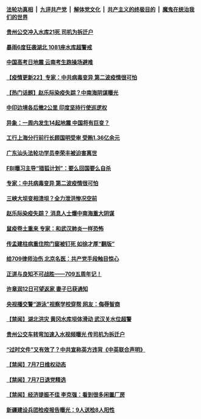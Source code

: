 

####  [法轮功真相](../../../../basic/blob/master/README.md?t=07082031) &nbsp;|&nbsp; [九评共产党](../../../../9ping.md/blob/master/README.md?t=07082031) &nbsp;|&nbsp; [解体党文化](../../../../jtdwh.md/blob/master/README.md?t=07082031)  &nbsp;|&nbsp; [共产主义的终极目的](../../../../gczydzjmd.md/blob/master/README.md?t=07082031) &nbsp;|&nbsp; [魔鬼在统治我们的世界](../../../../mgztzwmdsj.md/blob/master/README.md?t=07082031) 

#### [贵州公交冲入水库21死 司机为拆迁户](../pages/prog204/a102888839.md?t=07082031) 

#### [暴雨6度狂袭湖北 1081座水库超警戒](../pages/prog204/a102888836.md?t=07082031) 

#### [中国高考日地震 云南考生跑操场避难](../pages/prog204/a102888803.md?t=07082031) 

#### [【疫情更新22】专家：中共病毒变异 第二波疫情很可怕](../pages/prog204/a102886813.md?t=07082031) 

#### [【热门话题】赵乐际染疫失踪？中南海阴谋曝光](../pages/prog204/a102888799.md?t=07082031) 

#### [中印边境各后撤2公里 印度坚持行使巡逻权](../pages/prog204/a102888779.md?t=07082031) 

#### [异象：一周内发生14起地震 中国将有巨变？](../pages/prog204/a102888745.md?t=07082031) 

#### [工行上海分行前行长顾国明受审 受贿1.36亿余元](../pages/prog204/a102888751.md?t=07082031) 


#### [广东汕头法轮功学员李荣丰被迫害离世](../pages/prog204/a102888726.md?t=07082031) 


#### [FBI曝习主导“猎狐计划”：要么回国要么自杀](../pages/prog204/a102888646.md?t=07082031) 

#### [专家：中共病毒变异 第二波疫情很可怕](../pages/prog204/a102888638.md?t=07082031) 

#### [三峡大坝变相溃坝？全力泄洪惨况空前](../pages/prog204/a102888632.md?t=07082031) 

#### [赵乐际染疫失踪？ 消息人士爆中南海重大阴谋](../pages/prog204/a102888603.md?t=07082031) 

#### [鼠疫卷土重来 专家：和武汉肺炎一样恐怖](../pages/prog204/a102888580.md?t=07082031) 


#### [传孟建柱病重住院门窗被钉死 如徐才厚“翻版”](../pages/prog204/a102888511.md?t=07082031) 

#### [给709律师治伤 北京名医：共产党手段触目惊心](../pages/prog204/a102888462.md?t=07082031) 

#### [正道与良知不可战胜——709五周年记！](../pages/prog204/a102888434.md?t=07082031) 


#### [许章润12日可望返家 妻子已获通知](../pages/prog204/a102888178.md?t=07082031) 

#### [央视播交警“游泳”视察学校穿帮 网友：侮辱智商](../pages/prog204/a102888326.md?t=07082031) 

#### [【禁闻】湖北洪灾 黄冈水库坝体滑动 武汉关水位超警](../pages/prog204/a102888383.md?t=07082031) 

#### [贵州公交车转弯加速入水视频曝光 传司机为拆迁户](../pages/prog204/a102888192.md?t=07082031) 

#### [“过时文件”又有效了？中共宣称英方违背《中英联合声明》](../pages/prog204/a102888237.md?t=07082031) 

#### [【禁闻】7月7日维权动态](../pages/prog204/a102888307.md?t=07082031) 

#### [【禁闻】7月7日退党精选](../pages/prog204/a102888318.md?t=07082031) 

#### [【禁闻】经济提振不佳 李克强：看到很多闲置厂房](../pages/prog204/a102888275.md?t=07082031) 

#### [新疆建设兵团检疫报告曝光：9人送检8人阳性](../pages/prog204/a102888264.md?t=07082031) 

